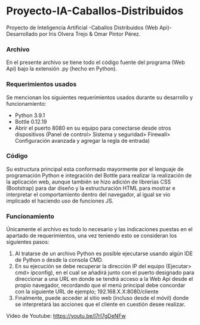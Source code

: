 # Proyecto-IA-Caballos-Distribuidos
Proyecto de Inteligencia Artificial -Caballos Distribuidos (Web Api)- 
Desarrollado por Iris Olvera Trejo & Omar Pintor Pérez.

### Archivo
En el presente archivo se tiene todo el código fuente del programa (Web Api) bajo la extensión .py (hecho en Python).

### Requerimientos usados
Se mencionan los siguientes requerimientos usados durante su desarrollo y funcionamiento:
* Python 3.9.1
* Bottle 0.12.19
* Abrir el puerto 8080 en su equipo para conectarse desde otros dispositivos (Panel de control> Sistema y seguridad> Firewall> Configuración avanzada y agregar la regla de entrada)

### Código
Su estructura principal esta conformado mayormente por el lenguaje de programación Python e integración del Bottle para realizar la realización de la aplicación web, aunque también se hizo adición de librerías CSS (Bootstrap) para dar diseño y la estructuración HTML para mostrar e interpretar el comportamiento dentro del navegador, al igual se vio implicado el haciendo uso de funciones JS.

### Funcionamiento
Únicamente el archivo es todo lo necesario y las indicaciones puestas en el apartado de requerimientos, una vez teniendo esto se consideran los siguientes pasos:
1. Al tratarse de un archivo Python es posible ejecutarse usando algún IDE de Python o desde la consola CMD.
2. En su ejecución se debe recuperar la dirección IP del equipo (Ejecutar> cmd> ipconfig), en el cual se añadirá junto con el puerto designado para direccionar a una URL en donde se tendrá acceso a la Web Api desde el propio navegador, recordando que el menú principal debe concordar con la siguiente URL de ejemplo; 192.168.X.X:8080/cliente
3. Finalmente, puede acceder al sitio web (incluso desde el móvil) donde se interpretará las acciones que el cliente en cuestión desee realizar.


Video de Youtube:
https://youtu.be/l7rI7gDeNFw
